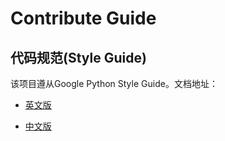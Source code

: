 # Contribute Guide
## 代码规范(Style Guide)

该项目遵从Google Python Style Guide。文档地址：

- [英文版](https://google.github.io/styleguide/pyguide.html)

- [中文版](http://zh-google-styleguide.readthedocs.io/en/latest/google-python-styleguide/python_style_rules/)
